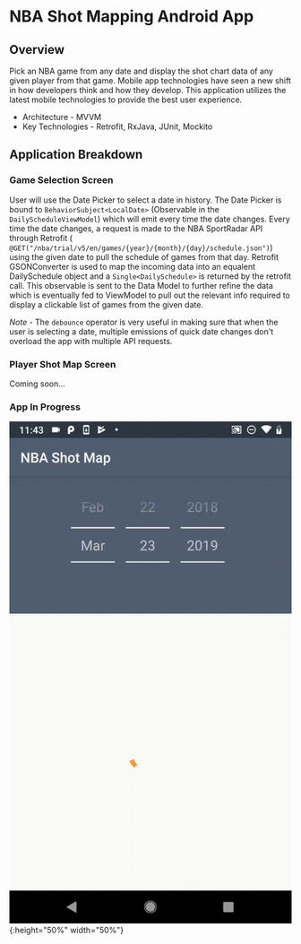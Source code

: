 # NBA Shot Mapping Android App

## Overview
Pick an NBA game from any date and display the shot chart data of any given player from that game. Mobile app technologies have seen a new shift in how developers think and how they develop. This application utilizes the latest mobile technologies to provide the best user experience.

* Architecture - MVVM
* Key Technologies - Retrofit, RxJava, JUnit, Mockito

## Application Breakdown
### Game Selection Screen
User will use the Date Picker to select a date in history. The Date Picker is bound to `BehaviorSubject<LocalDate>` (Observable in the `DailyScheduleViewModel`) which will emit every time the date changes. Every time the date changes, a request is made to the NBA SportRadar API through Retrofit ( `@GET("/nba/trial/v5/en/games/{year}/{month}/{day}/schedule.json")`) using the given date to pull the schedule of games from that day. Retrofit GSONConverter is used to map the incoming data into an equalent DailySchedule object and a `Single<DailySchedule>` is returned by the retrofit call. This observable is sent to the Data Model to further refine the data which is eventually fed to ViewModel to pull out the relevant info required to display a clickable list of games from the given date.

*Note* - The `debounce` operator is very useful in making sure that when the user is selecting a date, multiple emissions of quick date changes don't overload the app with multiple API requests. 

### Player Shot Map Screen

Coming soon...


### App In Progress

![test image size](video/github_video.gif){:height="50%" width="50%"}
